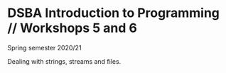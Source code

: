 # DSBA Introduction to Programming // Workshops 5 and 6
Spring semester 2020/21

Dealing with strings, streams and files.
